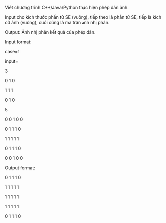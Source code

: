 Viết chương trình C++/Java/Python thực hiện phép dãn ảnh.

Input cho kích thước phần tử SE (vuông), tiếp theo là phần tử SE, tiếp là kích cỡ ảnh (vuông), cuối cùng là ma trận ảnh nhị phân.

Output: Ảnh nhị phân kết quả của phép dãn.

Input format:

case=1

input=

3

0 1 0

1 1 1

0 1 0

5

0 0 1 0 0

0 1 1 1 0

1 1 1 1 1

0 1 1 1 0

0 0 1 0 0

Output format:


0 1 1 1 0

1 1 1 1 1

1 1 1 1 1

1 1 1 1 1

0 1 1 1 0